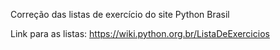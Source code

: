 Correção das listas de exercício do site Python Brasil

Link para as listas: https://wiki.python.org.br/ListaDeExercicios
